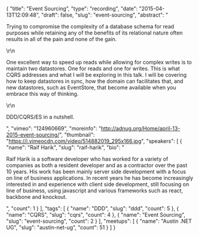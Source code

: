{
  "title": "Event Sourcing",
  "type": "recording",
  "date": "2015-04-13T12:09:48",
  "draft": false,
  "slug": "event-sourcing",
  "abstract": "<p>Trying to compromise the complexity of a database schema for read purposes while retaining any of the benefits of its relational nature often results in all of the pain and none of the gain.</p>\r\n<p>One excellent way to speed up reads while allowing for complex writes is to maintain two datastores.  One for reads and one for writes.  This is what CQRS addresses and what I will be exploring in this talk. I will be covering how to keep datastores in sync, how the domain can facilitates that, and new datastores, such as EventStore, that become available when you embrace this way of thinking.</p>\r\n<p>DDD/CQRS/ES in a nutshell.</p>",
  "vimeo": "124960669",
  "moreinfo": "http://adnug.org/Home/april-13-2015-event-sourcing/",
  "thumbnail": "https://i.vimeocdn.com/video/514882019_295x166.jpg",
  "speakers": [
    {
      "name": "Raif Harik",
      "slug": "raif-harik",
      "bio": "<p>Raif Harik is a software developer who has worked for a variety of companies as both a resident developer and as a contractor over the past 10 years.  His work has been mainly server side development with a focus on line of business applications.  In recent years he has become increasingly interested in and experience with client side development, still focusing on line of business, using javascript and various frameworks such as react, backbone and knockout.</p>",
      "count": 1
    }
  ],
  "tags": [
    {
      "name": "DDD",
      "slug": "ddd",
      "count": 5
    },
    {
      "name": "CQRS",
      "slug": "cqrs",
      "count": 4
    },
    {
      "name": "Event Sourcing",
      "slug": "event-sourcing",
      "count": 2
    }
  ],
  "meetups": [
    {
      "name": "Austin .NET UG",
      "slug": "austin-net-ug",
      "count": 51
    }
  ]
}